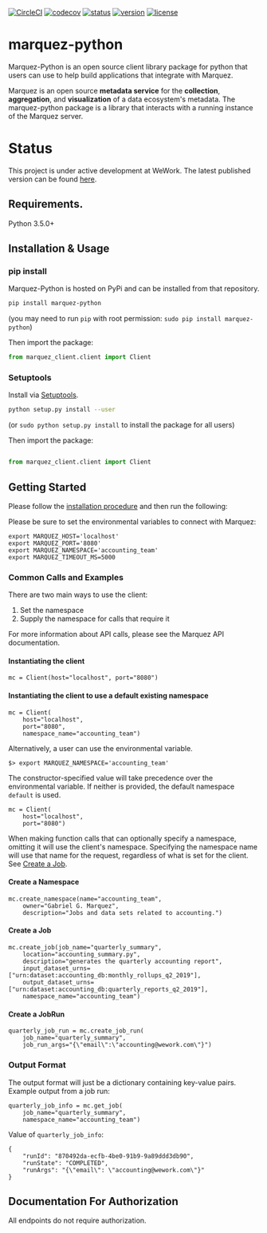 [![CircleCI](https://circleci.com/gh/MarquezProject/marquez-python/tree/master.svg?style=shield)](https://circleci.com/gh/MarquezProject/marquez-python/tree/master) [![codecov](https://codecov.io/gh/MarquezProject/marquez-python/branch/master/graph/badge.svg)](https://codecov.io/gh/MarquezProject/marquez-python/branch/master) [![status](https://img.shields.io/badge/status-WIP-yellow.svg)](#status) [![version](https://img.shields.io/pypi/v/marquez-python.svg)](https://pypi.python.org/pypi/marquez-python) [![license](https://img.shields.io/badge/license-Apache_2.0-blue.svg)](https://raw.githubusercontent.com/MarquezProject/marquez-python/master/LICENSE)



# marquez-python

Marquez-Python is an open source client library package for python that users can use to help build applications that integrate with Marquez.

Marquez is an open source **metadata service** for the **collection**, **aggregation**, and **visualization** of a data ecosystem's metadata.
The marquez-python package is a library that interacts with a running instance of the Marquez server.


# Status
This project is under active development at WeWork. The latest published version can be found [here](https://pypi.org/project/marquez-python/). 

## Requirements.

Python 3.5.0+

## Installation & Usage
### pip install

Marquez-Python is hosted on PyPi and can be installed from that repository.

```sh
pip install marquez-python
```
(you may need to run `pip` with root permission: `sudo pip install marquez-python`)

Then import the package:
```python
from marquez_client.client import Client
```

### Setuptools

Install via [Setuptools](http://pypi.python.org/pypi/setuptools).

```sh
python setup.py install --user
```
(or `sudo python setup.py install` to install the package for all users)

Then import the package:
```python

from marquez_client.client import Client
```

## Getting Started

Please follow the [installation procedure](#installation--usage) and then run the following:

Please be sure to set the environmental variables to connect with Marquez:
```
export MARQUEZ_HOST='localhost'
export MARQUEZ_PORT='8080'
export MARQUEZ_NAMESPACE='accounting_team'
export MARQUEZ_TIMEOUT_MS=5000
```

### Common Calls and Examples
There are two main ways to use the client:
1. Set the namespace
2. Supply the namespace for calls that require it

For more information about API calls, please see the Marquez API documentation.

#### Instantiating the client
```
mc = Client(host="localhost", port="8080")
```

#### Instantiating the client to use a default existing namespace
```
mc = Client(
    host="localhost",
    port="8080",
    namespace_name="accounting_team")
```

Alternatively, a user can use the environmental variable.
```
$> export MARQUEZ_NAMESPACE='accounting_team'
```
The constructor-specified value will take precedence over
the environmental variable. If neither is provided, the default
namespace `default` is used. 
```
mc = Client(
    host="localhost",
    port="8080")
```
When making function calls that can optionally specify
a namespace, omitting it will use the client's namespace. Specifying the namespace name
will use that name for the request, regardless of what is set for the client.
See [Create a Job](#Create-a-Job). 

#### Create a Namespace
``` 
mc.create_namespace(name="accounting_team",
    owner="Gabriel G. Marquez",
    description="Jobs and data sets related to accounting.")

```

#### Create a Job
```
mc.create_job(job_name="quarterly_summary",
    location="accounting_summary.py",
    description="generates the quarterly accounting report",
    input_dataset_urns=["urn:dataset:accounting_db:monthly_rollups_q2_2019"],
    output_dataset_urns=["urn:dataset:accounting_db:quarterly_reports_q2_2019"],
    namespace_name="accounting_team")
```

#### Create a JobRun
```
quarterly_job_run = mc.create_job_run(
    job_name="quarterly_summary",
    job_run_args="{\"email\":\"accounting@wework.com\"}")
```

### Output Format
The output format will just be a dictionary containing key-value pairs.
Example output from a job run:
```
quarterly_job_info = mc.get_job(
    job_name="quarterly_summary",
    namespace_name="accounting_team")
```
Value of `quarterly_job_info`:
```
{
    "runId": "870492da-ecfb-4be0-91b9-9a89ddd3db90",
    "runState": "COMPLETED",
    "runArgs": "{\"email\": \"accounting@wework.com\"}"
}
```

## Documentation For Authorization

 All endpoints do not require authorization.





